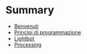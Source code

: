 # Summary

- [Benvenuti](./README.md)
- [Principi di programmazione](./principles/README.md)
- [Lightbot](./principles/lightbot.md)
- [Processing](./principles/processing.md)
